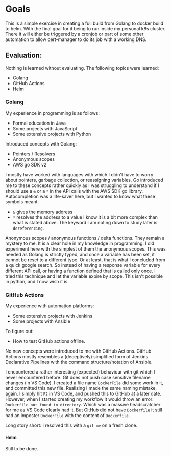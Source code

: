 # Goals
This is a simple exercise in creating a full build from Golang to docker build to helm. With the final goal for it being to run inside my personal k8s cluster. There it will either be triggered by a cronjob or part of some other automation to allow cert-manager to do its job with a working DNS.

## Evaluation:
Nothing is learned without evaluating. The following topics were learned:
- Golang
- GitHub Actions
- Helm
### Golang
My experience in programming is as follows:
- Formal education in Java
- Some projects with JavaScript
- Some extensive projects with Python

Introduced concepts with Golang:
- Pointers / Resolvers
- Anonymous scopes
- AWS go SDK v2

I mostly have worked with languages with which I didn't have to worry about pointers, garbage collection, or reassigning variables. Go introduced me to these concepts rather quickly as I was struggling to understand if I should use a `&` or a `*` in the API calls with the AWS SDK go library. Autocompletion was a life-saver here, but I wanted to know what these symbols meant.
- `&` gives the memory address  
- `*` resolves the address to a value
I know it is a bit more complex than what is stated above. The keyword I am noting down to study later is `dereferencing`.

Anonymous scopes / anonymous functions / delta functions. They remain a mystery to me. It is a clear hole in my knowledge in programming. I did experiment here with the simplest of them the anonymous scopes. This was needed as Golang is strictly typed, and once a variable has been set, it cannot be reset to a different type. Or at least, that is what I concluded from a quick google search. So instead of having a response variable for every different API call, or having a function defined that is called only once. I tried this technique and let the variable expire by scope. This isn't possible in python, and I now wish it is.

### GitHub Actions
My experience with automation platforms:
- Some extensive projects with Jenkins
- Some projects with Ansible

To figure out:
- How to test GitHub actions offline.

No new concepts were introduced to me with GitHub Actions. GitHub Actions mostly resembles a (deceptively) simplified form of Jenkins Declarative Pipelines with the command structure/notation of Ansible.

I encountered a rather interesting (expected) behaviour with git which I never encountered before: Git does not push case sensitive filename changes (in VS Code). I created a file name `DockerFile` did some work in it, and committed this new file. Realizing I made the same naming mistake, again. I simply hit `F2` in VS Code, and pushed this to GitHub at a later date.  
However, when I started creating my workflow it would throw an error: `Dockerfile not found in directory`. Which was a massive headscratcher for me as VS Code clearly had it. But GitHub did not have `Dockerfile` it still had an imposter `DockerFile` with the content of `Dockerfile`.

Long story short: I resolved this with a `git mv` on a fresh clone.

#### Helm
Still to be done.